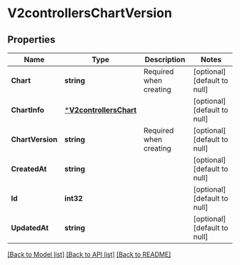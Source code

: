 # V2controllersChartVersion

## Properties
Name | Type | Description | Notes
------------ | ------------- | ------------- | -------------
**Chart** | **string** | Required when creating | [optional] [default to null]
**ChartInfo** | [***V2controllersChart**](v2controllers.Chart.md) |  | [optional] [default to null]
**ChartVersion** | **string** | Required when creating | [optional] [default to null]
**CreatedAt** | **string** |  | [optional] [default to null]
**Id** | **int32** |  | [optional] [default to null]
**UpdatedAt** | **string** |  | [optional] [default to null]

[[Back to Model list]](../README.md#documentation-for-models) [[Back to API list]](../README.md#documentation-for-api-endpoints) [[Back to README]](../README.md)


